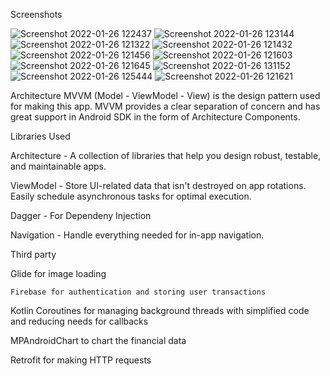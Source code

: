 
Screenshots  

![Screenshot 2022-01-26 122437](https://user-images.githubusercontent.com/75098057/151131086-3573d7b7-942a-49c9-9684-227c93712e50.png)
![Screenshot 2022-01-26 123144](https://user-images.githubusercontent.com/75098057/151131189-2a506419-990b-485a-a991-7afbff7dba0b.png)
![Screenshot 2022-01-26 121322](https://user-images.githubusercontent.com/75098057/151131218-d5a5ae32-b9f1-4540-99f9-278f30ab2592.png)
![Screenshot 2022-01-26 121432](https://user-images.githubusercontent.com/75098057/151131243-e14b0194-89e0-49a3-8268-5fab0bd13373.png)
![Screenshot 2022-01-26 121456](https://user-images.githubusercontent.com/75098057/151131249-75968522-0378-432d-a730-6671457d0870.png)
![Screenshot 2022-01-26 121603](https://user-images.githubusercontent.com/75098057/151131253-2723dcdd-f9d4-4717-be1b-38a124926646.png)
![Screenshot 2022-01-26 121645](https://user-images.githubusercontent.com/75098057/151131271-9dc1d312-b477-43ea-ac1f-49bcd5c28ead.png)
![Screenshot 2022-01-26 131152](https://user-images.githubusercontent.com/75098057/151135051-3b2560a6-6cc9-4661-a5e3-8bf5b18939fd.png)
![Screenshot 2022-01-26 125444](https://user-images.githubusercontent.com/75098057/151132566-9978cefe-6990-427d-84bb-d743041d11c3.png)
![Screenshot 2022-01-26 121621](https://user-images.githubusercontent.com/75098057/151131261-133ca57d-0fb1-4a1a-bff6-9cb0723fe39e.png)


Architecture MVVM (Model - ViewModel - View) is the design pattern used for making this app. MVVM provides a clear separation of concern and has great support in Android SDK in the form of Architecture Components.

Libraries Used

Architecture - A collection of libraries that help you design robust, testable, and maintainable apps.

  ViewModel - Store UI-related data that isn't destroyed on app rotations. Easily schedule asynchronous tasks for optimal execution.
	
  Dagger - For Dependeny Injection
	
  Navigation - Handle everything needed for in-app navigation.
	
Third party

  Glide for image loading
	
	Firebase for authentication and storing user transactions
	
  Kotlin Coroutines for managing background threads with simplified code and reducing needs for callbacks 
	
  MPAndroidChart to chart the financial data
	
  Retrofit for making HTTP requests
